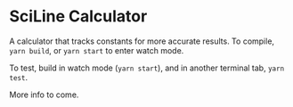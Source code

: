 # SciLine Calculator

A calculator that tracks constants for more accurate results. To compile, `yarn build`, or `yarn start` to enter watch mode.

To test, build in watch mode (`yarn start`), and in another terminal tab, `yarn test`.

More info to come.
